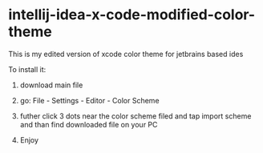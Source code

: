 # intellij-idea-x-code-modified-color-theme

This is my edited version of xcode color theme for jetbrains based ides

To install it:

1. download main file

2. go: File - Settings - Editor - Color Scheme

3. futher click 3 dots near the color scheme filed and tap import scheme and than find downloaded file on your PC

4. Enjoy
